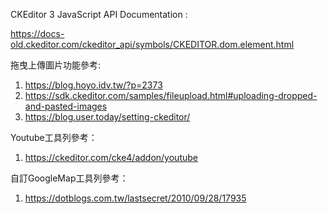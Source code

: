 CKEditor 3 JavaScript API Documentation :

https://docs-old.ckeditor.com/ckeditor_api/symbols/CKEDITOR.dom.element.html




拖曳上傳圖片功能參考: 

1. https://blog.hoyo.idv.tw/?p=2373
2. https://sdk.ckeditor.com/samples/fileupload.html#uploading-dropped-and-pasted-images
3. https://blog.user.today/setting-ckeditor/




Youtube工具列參考：

1. https://ckeditor.com/cke4/addon/youtube




自訂GoogleMap工具列參考：

1. https://dotblogs.com.tw/lastsecret/2010/09/28/17935
